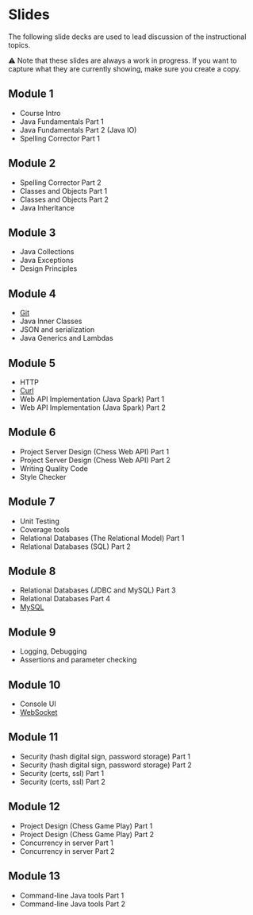 # Slides

The following slide decks are used to lead discussion of the instructional topics.

⚠ Note that these slides are always a work in progress. If you want to capture what they are currently showing, make sure you create a copy.

## Module 1

- Course Intro
- Java Fundamentals Part 1
- Java Fundamentals Part 2 (Java IO)
- Spelling Corrector Part 1

## Module 2

- Spelling Corrector Part 2
- Classes and Objects Part 1
- Classes and Objects Part 2
- Java Inheritance

## Module 3

- Java Collections
- Java Exceptions
- Design Principles

## Module 4

- [Git](https://docs.google.com/presentation/d/1y4u5y9uNiekYcubilyhYLjUGVoYBqs4q/edit?usp=sharing&ouid=114081115660452804792&rtpof=true&sd=true)
- Java Inner Classes
- JSON and serialization
- Java Generics and Lambdas

## Module 5

- HTTP
- [Curl](https://docs.google.com/presentation/d/1pM_tUVD7c6kWpHkEwuRpbWmoBFss3GuK/edit?usp=sharing&ouid=114081115660452804792&rtpof=true&sd=true)
- Web API Implementation (Java Spark) Part 1
- Web API Implementation (Java Spark) Part 2

## Module 6

- Project Server Design (Chess Web API) Part 1
- Project Server Design (Chess Web API) Part 2
- Writing Quality Code
- Style Checker

## Module 7

- Unit Testing
- Coverage tools
- Relational Databases (The Relational Model) Part 1
- Relational Databases (SQL) Part 2

## Module 8

- Relational Databases (JDBC and MySQL) Part 3
- Relational Databases Part 4
- [MySQL](https://docs.google.com/presentation/d/1w5bcntrExgMnB92uLJL52uuutLLQABSt/edit?usp=sharing&ouid=114081115660452804792&rtpof=true&sd=true)

## Module 9

- Logging, Debugging
- Assertions and parameter checking

## Module 10

- Console UI
- [WebSocket](https://docs.google.com/presentation/d/1jNPLDXYxK7kMvui4WvK0bshU076_OTQ1/edit?usp=sharing&ouid=114081115660452804792&rtpof=true&sd=true)

## Module 11

- Security (hash digital sign, password storage) Part 1
- Security (hash digital sign, password storage) Part 2
- Security (certs, ssl) Part 1
- Security (certs, ssl) Part 2

## Module 12

- Project Design (Chess Game Play) Part 1
- Project Design (Chess Game Play) Part 2
- Concurrency in server Part 1
- Concurrency in server Part 2

## Module 13

- Command-line Java tools Part 1
- Command-line Java tools Part 2
